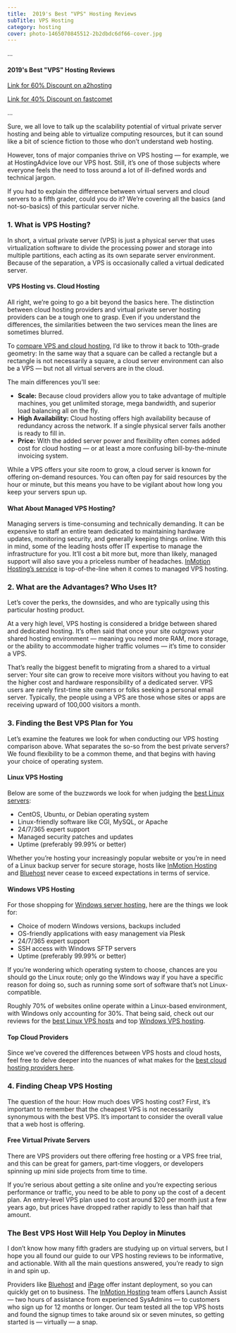 ```yaml
---
title:  2019's Best "VPS" Hosting Reviews
subTitle: VPS Hosting
category: hosting
cover: photo-1465070845512-2b2dbdc6df66-cover.jpg
---
```


...

#### 2019's Best "VPS" Hosting Reviews

[Link for 60% Discount on a2hosting](http://www.a2hosting.com?aid=kajalsharma6123)


[Link for 40% Discount on fastcomet](https://affiliate.fastcomet.com/scripts/click.php?a_aid=5e20535a53483&a_bid=18a4b682)


...

Sure, we all love to talk up the scalability potential of virtual private server hosting and being able to virtualize computing resources, but it can sound like a bit of science fiction to those who don’t understand web hosting.

However, tons of major companies thrive on VPS hosting — for example, we at HostingAdvice love our VPS host. Still, it’s one of those subjects where everyone feels the need to toss around a lot of ill-defined words and technical jargon.

If you had to explain the difference between virtual servers and cloud servers to a fifth grader, could you do it? We’re covering all the basics (and not-so-basics) of this particular server niche.

### 1\. What is VPS Hosting?

In short, a virtual private server (VPS) is just a physical server that uses virtualization software to divide the processing power and storage into multiple partitions, each acting as its own separate server environment. Because of the separation, a VPS is occasionally called a virtual dedicated server.

#### VPS Hosting vs. Cloud Hosting

All right, we’re going to go a bit beyond the basics here. The distinction between cloud hosting providers and virtual private server hosting providers can be a tough one to grasp. Even if you understand the differences, the similarities between the two services mean the lines are sometimes blurred.

To [compare VPS and cloud hosting](https://www.hostingadvice.com/how-to/cloud-hosting-vs-vps-hosting/), I’d like to throw it back to 10th-grade geometry: In the same way that a square can be called a rectangle but a rectangle is not necessarily a square, a cloud server environment can also be a VPS — but not all virtual servers are in the cloud.

The main differences you’ll see:

*   **Scale:** Because cloud providers allow you to take advantage of multiple machines, you get unlimited storage, mega bandwidth, and superior load balancing all on the fly.
*   **High Availability:** Cloud hosting offers high availability because of redundancy across the network. If a single physical server fails another is ready to fill in.
*   **Price:** With the added server power and flexibility often comes added cost for cloud hosting — or at least a more confusing bill-by-the-minute invoicing system.

While a VPS offers your site room to grow, a cloud server is known for offering on-demand resources. You can often pay for said resources by the hour or minute, but this means you have to be vigilant about how long you keep your servers spun up.

#### What About Managed VPS Hosting?

Managing servers is time-consuming and technically demanding. It can be expensive to staff an entire team dedicated to maintaining hardware updates, monitoring security, and generally keeping things online. With this in mind, some of the leading hosts offer IT expertise to manage the infrastructure for you. It’ll cost a bit more but, more than likely, managed support will also save you a priceless number of headaches. [InMotion Hosting’s service](https://www.hostingadvice.com/review/inmotion/vps/) is top-of-the-line when it comes to managed VPS hosting.

### 2\. What are the Advantages? Who Uses It?

Let’s cover the perks, the downsides, and who are typically using this particular hosting product.

At a very high level, VPS hosting is considered a bridge between shared and dedicated hosting. It’s often said that once your site outgrows your shared hosting environment — meaning you need more RAM, more storage, or the ability to accommodate higher traffic volumes — it’s time to consider a VPS.

That’s really the biggest benefit to migrating from a shared to a virtual server: Your site can grow to receive more visitors without you having to eat the higher cost and hardware responsibility of a dedicated server. VPS users are rarely first-time site owners or folks seeking a personal email server. Typically, the people using a VPS are those whose sites or apps are receiving upward of 100,000 visitors a month.

### 3\. Finding the Best VPS Plan for You

Let’s examine the features we look for when conducting our VPS hosting comparison above. What separates the so-so from the best private servers? We found flexibility to be a common theme, and that begins with having your choice of operating system.

#### Linux VPS Hosting

Below are some of the buzzwords we look for when judging the [best Linux servers](https://www.hostingadvice.com/reviews/linux/):

*   CentOS, Ubuntu, or Debian operating system
*   Linux-friendly software like CGI, MySQL, or Apache
*   24/7/365 expert support
*   Managed security patches and updates
*   Uptime (preferably 99.99% or better)

Whether you’re hosting your increasingly popular website or you’re in need of a Linux backup server for secure storage, hosts like [InMotion Hosting](https://www.hostingadvice.com/review/inmotion/vps/) and [Bluehost](https://www.hostingadvice.com/review/bluehost/) never cease to exceed expectations in terms of service.

#### Windows VPS Hosting

For those shopping for [Windows server hosting](https://www.hostingadvice.com/reviews/windows/), here are the things we look for:

*   Choice of modern Windows versions, backups included
*   OS-friendly applications with easy management via Plesk
*   24/7/365 expert support
*   SSH access with Windows SFTP servers
*   Uptime (preferably 99.99% or better)

If you’re wondering which operating system to choose, chances are you should go the Linux route; only go the Windows way if you have a specific reason for doing so, such as running some sort of software that’s not Linux-compatible.

Roughly 70% of websites online operate within a Linux-based environment, with Windows only accounting for 30%. That being said, check out our reviews for the [best Linux VPS hosts](https://www.hostingadvice.com/reviews/linux-vps/) and top [Windows VPS hosting](https://www.hostingadvice.com/reviews/windows-vps/).

#### Top Cloud Providers

Since we’ve covered the differences between VPS hosts and cloud hosts, feel free to delve deeper into the nuances of what makes for the [best cloud hosting providers here](https://www.hostingadvice.com/reviews/cloud/).

### 4\. Finding Cheap VPS Hosting

The question of the hour: How much does VPS hosting cost? First, it’s important to remember that the cheapest VPS is not necessarily synonymous with the best VPS. It’s important to consider the overall value that a web host is offering.

#### Free Virtual Private Servers

There are VPS providers out there offering free hosting or a VPS free trial, and this can be great for gamers, part-time vloggers, or developers spinning up mini side projects from time to time.

If you’re serious about getting a site online and you’re expecting serious performance or traffic, you need to be able to pony up the cost of a decent plan. An entry-level VPS plan used to cost around $20 per month just a few years ago, but prices have dropped rather rapidly to less than half that amount.

### The Best VPS Host Will Help You Deploy in Minutes

I don’t know how many fifth graders are studying up on virtual servers, but I hope you all found our guide to our VPS hosting reviews to be informative, and actionable. With all the main questions answered, you’re ready to sign in and spin up.

Providers like [Bluehost](https://www.hostingadvice.com/review/bluehost/vps/) and [iPage](https://www.hostingadvice.com/review/ipage/vps/) offer instant deployment, so you can quickly get on to business. The [InMotion Hosting](https://www.hostingadvice.com/review/inmotion/vps/) team offers Launch Assist — two hours of assistance from experienced SysAdmins — to customers who sign up for 12 months or longer. Our team tested all the top VPS hosts and found the signup times to take around six or seven minutes, so getting started is — virtually — a snap.
